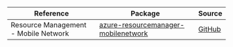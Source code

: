 | Reference | Package | Source |
|---|---|---|
|Resource Management - Mobile Network|[azure-resourcemanager-mobilenetwork](https://repo1.maven.org/maven2/com/azure/resourcemanager/azure-resourcemanager-mobilenetwork)|[GitHub](https://github.com/Azure/azure-sdk-for-java/blob/main/sdk/mobilenetwork/azure-resourcemanager-mobilenetwork)|
